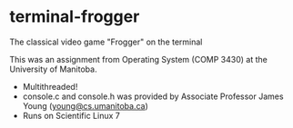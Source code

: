 # terminal-frogger
The classical video game "Frogger" on the terminal

This was an assignment from Operating System (COMP 3430) at the University of Manitoba.
* Multithreaded!
* console.c and console.h was provided by Associate Professor James Young (young@cs.umanitoba.ca)
* Runs on Scientific Linux 7

